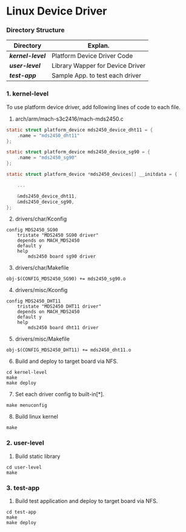 # Linux Device Driver

### Directory Structure
Directory | Explan.
----------|------------
***kernel-level*** | Platform Device Driver Code
***user-level*** | Library Wapper for Device Driver
***test-app*** | Sample App. to test each driver

### 1. kernel-level ###
To use platform device driver, add following lines of code to each file.    
1. arch/arm/mach-s3c2416/mach-mds2450.c
```c
static struct platform_device mds2450_device_dht11 = { 
    .name = "mds2450_dht11"
};

static struct platform_device mds2450_device_sg90 = { 
    .name = "mds2450_sg90"
};

static struct platform_device *mds2450_devices[] __initdata = { 

    ...

    &mds2450_device_dht11,
    &mds2450_device_sg90,
};
```

2. drivers/char/Kconfig
```
config MDS2450_SG90
    tristate "MDS2450 SG90 driver"
    depends on MACH_MDS2450
    default y
    help
        mds2450 board sg90 driver
```
3. drivers/char/Makefile
```
obj-$(CONFIG_MDS2450_SG90) += mds2450_sg90.o
```
4. drivers/misc/Kconfig
```
config MDS2450_DHT11
    tristate "MDS2450 DHT11 driver"
    depends on MACH_MDS2450
    default y
    help
        mds2450 board dht11 driver
```     
5. drivers/misc/Makefile
```
obj-$(CONFIG_MDS2450_DHT11) += mds2450_dht11.o
```
6. Build and deploy to target board via NFS.
```
cd kernel-level
make
make deploy
```
7. Set each driver config to built-in[*].
```
make menuconfig    
```
8. Build linux kernel
```
make
```

### 2. user-level ###
1. Build static library
```
cd user-level
make
```

### 3. test-app ###
1. Build test application and deploy to target board via NFS.
```
cd test-app
make
make deploy
```

